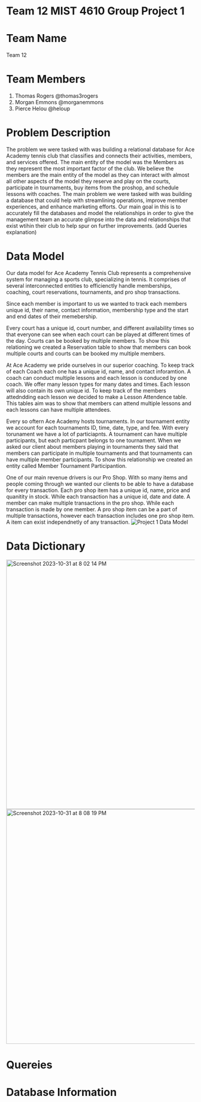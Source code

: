 # Team 12 MIST 4610 Group Project 1 
# Team Name 
Team 12 
# Team Members
1. Thomas Rogers @thomas3rogers
2. Morgan Emmons @morganemmons
3. Pierce Helou @heloup
# Problem Description
The problem we were tasked with was building a relational database for Ace Academy tennis club that classifies and connects their activities, members, and services offered. The main entity of the model was the Members as they represent the most important factor of the club. We believe the members are the main entity of the model as they can interact with almost all other aspects of the model they reserve and play on the courts, participate in tournaments, buy items from the proshop, and schedule lessons with coaches. The main problem we were tasked with was building a database that could help with streamlining operations, improve member experiences, and enhance marketing efforts. Our main goal in this is to accurately fill the databases and model the relationships in order to give the management team an accurate glimpse into the data and relationships that exist wtihin their club to help spur on further improvements. (add Queries explanation)
# Data Model
Our data model for Ace Academy Tennis Club represents a comprehensive system for managing a sports club, specializing in tennis. It comprises of several interconnected entities to efficienctly handle memberships, coaching, court reservations, tournaments, and pro shop transactions. 

Since each member is important to us we wanted to track each members unique id, their name, contact information, membership type and the start and end dates of their memebership. 

Every court has a unique id, court number, and different availability times so that everyone can see when each court can be played at different times of the day. Courts can be booked by multiple members. To show this relationing we created a Reservation table to show that members can book multiple courts and courts can be booked my multiple members.

At Ace Academy we pride ourselves in our superior coaching. To keep track of each Coach each one has a unique id, name, and contact inforamtion. A coach can conduct multiple lessons and each lesson is conduced by one coach. We offer many lesson types for many dates and times. Each lesson will also contain its own unique id. To keep track of the members attedndding each lesson we decided to make a Lesson Attendence table. This tables aim was to show that members can attend multiple lessons and each lessons can have multiple attendees.

Every so oftern Ace Academy hosts tournaments. In our tournament entity we account for each tournaments ID, time, date, type, and fee. With every torunament we have a lot of particiapnts. A tournament can have multiple participants, but each particpant belongs to one tournament. When we asked our client about members playing in tournaments they said that members can participate in multiple tournaments and that tournaments can have multiple member participants. To show this relationship we created an entity called Member Tournament Participantion.

One of our main revenue drivers is our Pro Shop. With so many items and people coming through we wanted our clients to be able to have a database for every transaction. Each pro shop item has a unique id, name, price and quanitity in stock. While each transaction has a unique id, date and date. A member can make multiple transactions in the pro shop. While each transaction is made by one member. A pro shop item can be a part of multiple transactions, however each transaction includes one pro shop item. A item can exist independnetly of any transaction.
![Project 1 Data Model](https://github.com/heloup/Ace-Academy-/assets/148258150/07573c48-7abd-46ff-8e8b-8653748532bd)

# Data Dictionary
<img width="666" alt="Screenshot 2023-10-31 at 8 02 14 PM" src="https://github.com/heloup/Ace-Academy-/assets/148908686/b3e2d6b1-4d23-4ded-a245-7f3d7cf8efa1">

<img width="627" alt="Screenshot 2023-10-31 at 8 08 19 PM" src="https://github.com/heloup/Ace-Academy-/assets/148908686/ccc84c36-5644-4142-aec0-e1cdc1784d35">


# Quereies
# Database Information
